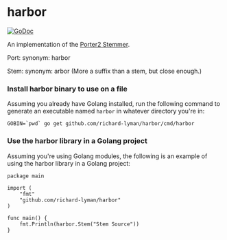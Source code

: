 # harbor

[![GoDoc](https://godoc.org/github.com/richard-lyman/harbor?status.svg)](https://godoc.org/github.com/richard-lyman/harbor)

An implementation of the [Porter2 Stemmer](https://snowballstem.org/algorithms/english/stemmer.html).

Port: synonym: harbor

Stem: synonym: arbor (More a suffix than a stem, but close enough.)

### Install harbor binary to use on a file

Assuming you already have Golang installed, run the following command to generate an executable named ```harbor``` in whatever directory you're in:

```
GOBIN=`pwd` go get github.com/richard-lyman/harbor/cmd/harbor
```

### Use the harbor library in a Golang project

Assuming you're using Golang modules, the following is an example of using the harbor library in a Golang project:

```
package main

import (
	"fmt"
	"github.com/richard-lyman/harbor"
)

func main() {
	fmt.Println(harbor.Stem("Stem Source"))
}
```

